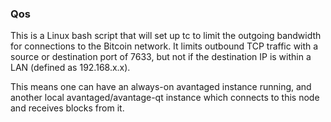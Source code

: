 ### Qos ###

This is a Linux bash script that will set up tc to limit the outgoing bandwidth for connections to the Bitcoin network. It limits outbound TCP traffic with a source or destination port of 7633, but not if the destination IP is within a LAN (defined as 192.168.x.x).

This means one can have an always-on avantaged instance running, and another local avantaged/avantage-qt instance which connects to this node and receives blocks from it.
